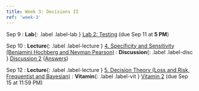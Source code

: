 ```yaml
---
title: Week 3: Decisions II
ref: 'week-3'
---
```


Sep 9
: **Lab**{: .label .label-lab } [Lab 2: Testing](https://data102.datahub.berkeley.edu/hub/user-redirect/git-pull?repo=https%3A%2F%2Fgithub.com%2Fds-102%2Ffa24-materials&urlpath=lab%2Ftree%2Ffa24-materials%2Flab%2Flab02%2Flab02.ipynb&branch=main) (due Sep 11 at **5 PM**)

Sep 10
: **Lecture**{: .label .label-lecture } [4. Specificity and Sensitivity (Benjamini Hochberg and Neyman Pearson)](lecture/lec04)
: **Discussion**{: .label .label-disc } [Discussion 2](https://drive.google.com/file/d/1yourNrwzo5obj065VBsxrjYayf4RWfgS/view?usp=sharing) ([Answers](https://drive.google.com/file/d/1xm5j2txGwOPSgFOw6AowOdX5v8-LFXLM/view?usp=sharing))

Sep 12
: **Lecture**{: .label .label-lecture } [5. Decision Theory (Loss and Risk, Frequentist and Bayesian)](lecture/lec05)
: **Vitamin**{: .label .label-vit } [Vitamin 2](https://www.gradescope.com/courses/845267/assignments/4914292) (due Sep 15 at 11:59 PM)
